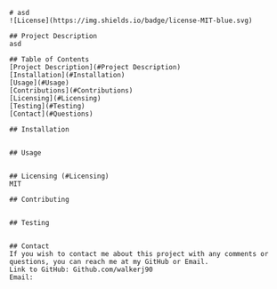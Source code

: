 
    
    # asd
    ![License](https://img.shields.io/badge/license-MIT-blue.svg)
    
    ## Project Description
    asd
    
    ## Table of Contents
    [Project Description](#Project Description)
    [Installation](#Installation)
    [Usage](#Usage)
    [Contributions](#Contributions)
    [Licensing](#Licensing)
    [Testing](#Testing)
    [Contact](#Questions)
    
    ## Installation
    
    
    ## Usage 
    
    
    ## Licensing (#Licensing)
    MIT
    
    ## Contributing
    
    
    ## Testing
    
    
    ## Contact
    If you wish to contact me about this project with any comments or questions, you can reach me at my GitHub or Email.
    Link to GitHub: Github.com/walkerj90
    Email: 